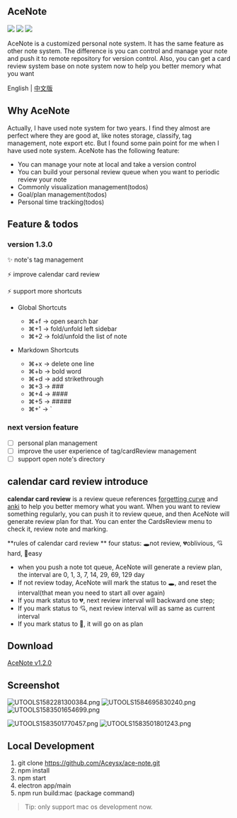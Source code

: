 ## AceNote
![](https://img.shields.io/badge/Build-pass-green.svg)
![](https://img.shields.io/badge/Platform-mac-default.svg)
![](https://img.shields.io/badge/License-MIT-blue.svg)

AceNote is a customized personal note system. It has the same feature as other note system. The difference is you can control and manage your note and push it to remote repository for version control. Also, you can get a card review system base on note system now to help you better memory what you want

English | [中文版](./README-ZH.md)

## Why AceNote
Actually, I have used note system for two years. I find they almost are perfect where they are good at, like notes storage, classify, tag management, note export etc. But I found some  pain point for me when I have used note system.
AceNote has the following feature:
* You can manage your note at local and take a version control
* You can build your personal review queue when you want to periodic review your note
* Commonly visualization management(todos)
* Goal/plan management(todos)
* Personal time tracking(todos)

## Feature & todos
### version 1.3.0
✨ note's tag management

⚡️ improve calendar card review

⚡️ support more shortcuts
* Global Shortcuts
    * ⌘+f -> open search bar
    * ⌘+1 -> fold/unfold left sidebar
    * ⌘+2 -> fold/unfold the list of note

* Markdown Shortcuts
    * ⌘+x -> delete one line
    * ⌘+b -> bold word
    * ⌘+d -> add strikethrough
    * ⌘+3 -> ###
    * ⌘+4 -> ####
    * ⌘+5 -> #####
    * ⌘+'  -> `

### next version feature
- [ ] personal plan management
- [ ] improve the user experience of tag/cardReview management
- [ ] support open note's directory

## calendar card review introduce
**calendar card review** is a review queue references [forgetting curve]((https://zh.wikipedia.org/zh-hk/%E9%81%97%E5%BF%98%E6%9B%B2%E7%BA%BF)) and [anki](https://apps.ankiweb.net/) to help you better memory what you want. When you want to review something regularly, you can push it to review queue, and then AceNote will generate review plan for that. You can enter the CardsReview menu to check it, review note and marking.

**rules of calendar card review **
four status: 🕳not review, 💔oblivious, 💘hard, 💖easy
- when you push a note tot queue, AceNote will generate a review plan, the interval are 0, 1, 3, 7, 14, 29, 69, 129 day
- If not review today, AceNote will mark the status to 🕳, and reset the interval(that mean you need to start all over again)
- If you mark status to 💔, next review interval will backward one step;
- If you mark status to 💘,  next review interval will  as same as current interval
- If you mark status to 💖, it will go on as plan

## Download
[AceNote v1.2.0](https://github.com/Aceysx/ace-note/releases)

## Screenshot
![UTOOLS1582281300384.png](https://user-gold-cdn.xitu.io/2020/2/21/17067509e5d22251?w=3000&h=1874&f=png&s=433758)
![UTOOLS1584695830240.png](https://user-gold-cdn.xitu.io/2020/3/20/170f73b69d1dcda4?w=2984&h=1804&f=png&s=363014)
![UTOOLS1583501654699.png](https://user-gold-cdn.xitu.io/2020/3/6/170b00dbec37b579?w=3000&h=1874&f=png&s=288490)

![UTOOLS1583501770457.png](https://user-gold-cdn.xitu.io/2020/3/6/170b00f82ae0bfb8?w=3000&h=1874&f=png&s=257202)
![UTOOLS1583501801243.png](https://user-gold-cdn.xitu.io/2020/3/6/170b00ffbef29dd8?w=3000&h=1874&f=png&s=749549)

## Local Development
1. git clone https://github.com/Aceysx/ace-note.git
2. npm install
3. npm start
4. electron app/main
5. npm run build:mac (package command)

> Tip: only support mac os development now.

